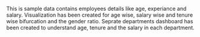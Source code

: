This is sample data contains employees details like age, experiance and salary.
Visualization has been created for age wise, salary wise and tenure wise bifurcation and the gender ratio.
Seprate departments dashboard has been created to understand age, tenure and the salary in each department.
